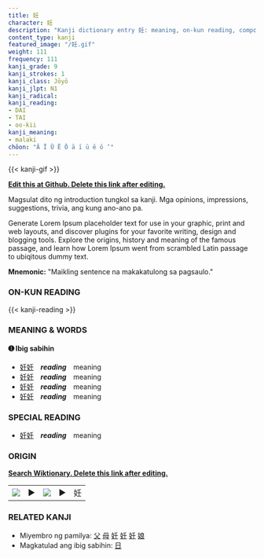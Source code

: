 ```yaml
---
title: 妊
character: 妊
description: "Kanji dictionary entry 妊: meaning, on-kun reading, compounds, origin, related kanji"
content_type: kanji
featured_image: "/妊.gif"
weight: 111
frequency: 111
kanji_grade: 9
kanji_strokes: 1
kanji_class: Jōyō
kanji_jlpt: N1
kanji_radical: 
kanji_reading: 
- DAI
- TAI
- oo-kii
kanji_meaning:
- malaki
chōon: "Ā Ī Ū Ē Ō ā ī ū ē ō ’"
---
```

[//]: # (Don't edit the line below. Kanji animated GIF code is automatically generated.)
{{< kanji-gif >}}

[//]: # (Edit below this line.)

**[Edit this at Github. Delete this link after editing.](https://github.com/tim0g/tim/tree/main/content/kanji/妊/index.md)**

Magsulat dito ng introduction tungkol sa kanji. Mga opinions, impressions, suggestions, trivia, ang kung ano-ano pa.

Generate Lorem Ipsum placeholder text for use in your graphic, print and web layouts, and discover plugins for your favorite writing, design and blogging tools. Explore the origins, history and meaning of the famous passage, and learn how Lorem Ipsum went from scrambled Latin passage to ubiqitous dummy text.
 
**Mnemonic:** "Maikling sentence na makakatulong sa pagsaulo."

### ON-KUN READING

[//]: # (Don't edit the line below. ON-KUN READING code is automatically generated.)
{{< kanji-reading >}}

### MEANING & WORDS

#### ➊ **Ibig sabihin**
  - [妊](../妊)[妊](../妊)　***reading***　meaning
  - [妊](../妊)[妊](../妊)　***reading***　meaning
  - [妊](../妊)[妊](../妊)　***reading***　meaning
  - [妊](../妊)[妊](../妊)　***reading***　meaning

### SPECIAL READING
  - [妊](../妊)[妊](../妊)　***reading***　meaning

### ORIGIN

**[Search Wiktionary. Delete this link after editing.](https://wiktionary.org/wiki/妊)**
<table class="kanji-table"><tr><td>
<img src="60px-妊-bronze.svg.png">
</td><td>▶</td><td>
<img src="60px-妊-oracle.svg.png">
</td><td>▶</td>
<td class="kanji-origin">妊</td>
</tr></table>

### RELATED KANJI
- Miyembro ng pamilya: [父](../父) [母](../母) [妊](../妊) [妊](../妊) [妊](../妊) [娘](../娘)
- Magkatulad ang ibig sabihin: [日](../日)
